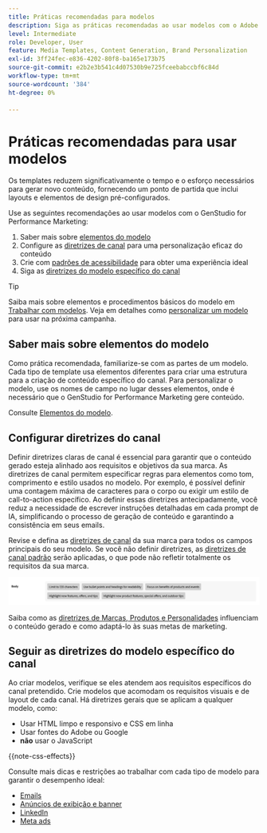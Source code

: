 ```yaml
---
title: Práticas recomendadas para modelos
description: Siga as práticas recomendadas ao usar modelos com o Adobe GenStudio for Performance Marketing.
level: Intermediate
role: Developer, User
feature: Media Templates, Content Generation, Brand Personalization
exl-id: 3ff24fec-e836-4202-80f8-ba165e173b75
source-git-commit: e2b2e3b541c4d07530b9e725fceebabccbf6c84d
workflow-type: tm+mt
source-wordcount: '384'
ht-degree: 0%

---
```


# Práticas recomendadas para usar modelos

Os templates reduzem significativamente o tempo e o esforço necessários para gerar novo conteúdo, fornecendo um ponto de partida que inclui layouts e elementos de design pré-configurados.

Use as seguintes recomendações ao usar modelos com o GenStudio for Performance Marketing:

1. Saber mais sobre [elementos do modelo](#know-about-template-elements)
1. Configure as [diretrizes de canal](#configure-channel-guidelines) para uma personalização eficaz do conteúdo
1. Crie com [padrões de acessibilidade](accessibility-for-templates.md) para obter uma experiência ideal
1. Siga as [diretrizes do modelo específico do canal](#follow-channel-specific-template-guidelines)

>[!TIP]
>
>Saiba mais sobre elementos e procedimentos básicos do modelo em [Trabalhar com modelos](use-templates.md). Veja em detalhes como [personalizar um modelo](customize-template.md) para usar na próxima campanha.

## Saber mais sobre elementos do modelo

Como prática recomendada, familiarize-se com as partes de um modelo. Cada tipo de template usa elementos diferentes para criar uma estrutura para a criação de conteúdo específico do canal. Para personalizar o modelo, use os nomes de campo no lugar desses elementos, onde é necessário que o GenStudio for Performance Marketing gere conteúdo.

Consulte [Elementos do modelo](use-templates.md#template-elements).

## Configurar diretrizes do canal

Definir diretrizes claras de canal é essencial para garantir que o conteúdo gerado esteja alinhado aos requisitos e objetivos da sua marca. As diretrizes de canal permitem especificar regras para elementos como tom, comprimento e estilo usados no modelo. Por exemplo, é possível definir uma contagem máxima de caracteres para o corpo ou exigir um estilo de call-to-action específico. Ao definir essas diretrizes antecipadamente, você reduz a necessidade de escrever instruções detalhadas em cada prompt de IA, simplificando o processo de geração de conteúdo e garantindo a consistência em seus emails.

Revise e defina as [diretrizes de canal](/help/user-guide/guidelines/brands.md#channel-guidelines) da sua marca para todos os campos principais do seu modelo. Se você não definir diretrizes, as [diretrizes de canal padrão](/help/user-guide/guidelines/brands.md#default-channel-guidelines) serão aplicadas, o que pode não refletir totalmente os requisitos da sua marca.

![Especificações do corpo](/help/assets/channel-email-body.png)

Saiba como as [diretrizes de Marcas, Produtos e Personalidades](/help/user-guide/guidelines/overview.md) influenciam o conteúdo gerado e como adaptá-lo às suas metas de marketing.

## Seguir as diretrizes do modelo específico do canal

Ao criar modelos, verifique se eles atendem aos requisitos específicos do canal pretendido. Crie modelos que acomodam os requisitos visuais e de layout de cada canal. Há diretrizes gerais que se aplicam a qualquer modelo, como:

- Usar HTML limpo e responsivo e CSS em linha
- Usar fontes do Adobe ou Google
- **não** usar o JavaScript

{{note-css-effects}}

Consulte mais dicas e restrições ao trabalhar com cada tipo de modelo para garantir o desempenho ideal:

- [Emails](/help/user-guide/templates/email-template.md)
- [Anúncios de exibição e banner](/help/user-guide/templates/display-template.md)
- [LinkedIn](/help/user-guide/templates/linkedin-template.md)
- [Meta ads](/help/user-guide/templates/meta-template.md)
